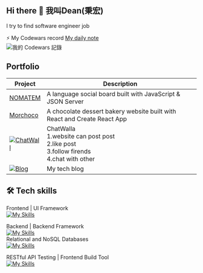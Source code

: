 ## Hi there 👋 我叫Dean(秉宏)


I try to find software engineer job

⚡ My Codewars record
  [My daily note](https://github.com/GustavoFringgg/daily_codewar_note)<br />
  ![我的 Codewars 記錄](https://www.codewars.com/users/Dean%20Tsai/badges/small)

  ## Portfolio

| Project   | Description |
|-----------|-------------|
| [NOMATEM](https://github.com/your-repo/NOMATEM) | A language social board built with JavaScript & JSON Server |
| [Morchoco](https://github.com/your-repo/Morchoco) | A chocolate dessert bakery website built with React and Create React App |
|[![ChatWall](https://firebasestorage.googleapis.com/v0/b/theodore-s-blog.appspot.com/o/%E5%80%8B%E4%BA%BA%E8%B3%87%E6%96%99%E5%A4%BE%2Fgithub%20readme%2FchatWall%2Fchatwall.jpg?alt=media&token=5a262c3c-88b5-471c-b6b2-4a105ba5b338)](https://github.com/GustavoFringgg/ChatWall-Frontend_v2) | ChatWalla<br> 1.website can post post<br>2.like post <br>3.follow firends<br>4.chat with other |
|[![Blog](https://firebasestorage.googleapis.com/v0/b/theodore-s-blog.appspot.com/o/%E5%80%8B%E4%BA%BA%E8%B3%87%E6%96%99%E5%A4%BE%2Fgithub%20readme%2F0124.jpg?alt=media&token=2cfe3eef-0bc4-4396-85bf-0220a457bde0)](https://gustavofringgg.github.io/personalprofile/)| My tech blog
 
## 🛠 Tech skills
Frontend | UI Framework<br>
[![My Skills](https://skillicons.dev/icons?i=html,css,js,vue,bootstrap)](https://skillicons.dev)<br>


Backend | Backend Framework<br>
[![My Skills](https://skillicons.dev/icons?i=nodejs,express)](https://skillicons.dev)<br>
Relational and NoSQL Databases<br>
[![My Skills](https://skillicons.dev/icons?i=postgres,mongodb)](https://skillicons.dev)<br>

RESTful API Testing  | Frontend Build Tool<br>
[![My Skills](https://skillicons.dev/icons?i=postman,vite)](https://skillicons.dev)<br>




